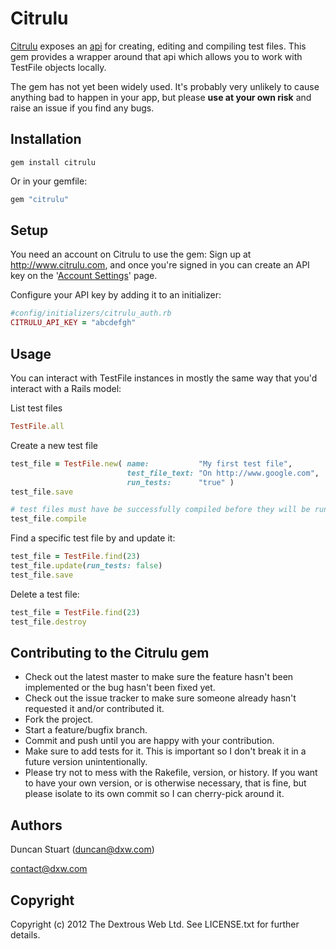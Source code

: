 Citrulu
=======

[Citrulu](https://www.citrulu.com/) exposes an [api](https://app.citrulu.com/api) for creating, editing and compiling test files. This gem provides a wrapper around that api which allows you to work with TestFile objects locally.

The gem has not yet been widely used. It's probably very unlikely to cause anything bad to happen in your app, but please **use at your own risk** and raise an issue if you find any bugs.

Installation
-------------

    gem install citrulu
    
Or in your gemfile:

```ruby
gem "citrulu"
```    

Setup
-----

You need an account on Citrulu to use the gem: Sign up at <http://www.citrulu.com>, and once you're signed in you can create an API key on the '[Account Settings](https://app.citrulu.com/settings)' page.
 
Configure your API key by adding it to an initializer: 

```ruby
#config/initializers/citrulu_auth.rb
CITRULU_API_KEY = "abcdefgh"
```

Usage
-----

You can interact with TestFile instances in mostly the same way that you'd interact with a Rails model:

List test files

```ruby
TestFile.all
```
    
Create a new test file

```ruby    
test_file = TestFile.new( name:           "My first test file",
                          test_file_text: "On http://www.google.com",
                          run_tests:      "true" )
test_file.save

# test files must have be successfully compiled before they will be run:
test_file.compile
```
    
Find a specific test file by and update it:

```ruby 
test_file = TestFile.find(23)
test_file.update(run_tests: false)
test_file.save
```    

Delete a test file:

```ruby 
test_file = TestFile.find(23)
test_file.destroy
```

Contributing to the Citrulu gem 
-------------------------------
* Check out the latest master to make sure the feature hasn't been implemented or the bug hasn't been fixed yet.
* Check out the issue tracker to make sure someone already hasn't requested it and/or contributed it.
* Fork the project.
* Start a feature/bugfix branch.
* Commit and push until you are happy with your contribution.
* Make sure to add tests for it. This is important so I don't break it in a future version unintentionally.
* Please try not to mess with the Rakefile, version, or history. If you want to have your own version, or is otherwise necessary, that is fine, but please isolate to its own commit so I can cherry-pick around it.

Authors
-------
Duncan Stuart (duncan@dxw.com)

contact@dxw.com

Copyright
---------
Copyright (c) 2012 The Dextrous Web Ltd. See LICENSE.txt for further details.